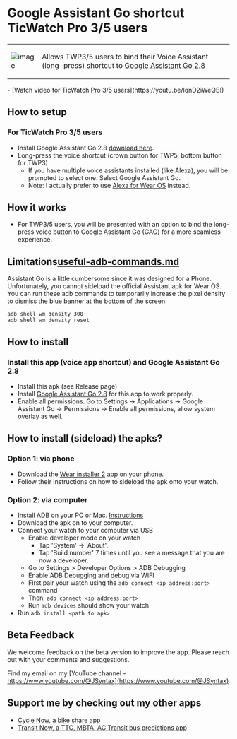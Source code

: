# Google Assistant Go shortcut TicWatch Pro 3/5 users
<table>
<tr>
<td>


![image](https://github.com/TransitNow/voice-assistant-shortcut-wearos/assets/2457368/ba407c3a-61f5-4606-badf-9494c0db2cbd)

</td>
<td>
Allows TWP3/5 users to bind their Voice Assistant (long-press) shortcut to <a href="https://www.apkmirror.com/apk/google-inc/google-assistant-go/google-assistant-go-2-8-0-release/">Google Assistant Go 2.8</a>
</td>
</tr>
</table>
- [Watch video for TicWatch Pro 3/5 users](https://youtu.be/lqnD2iWeQBI)


## How to setup
### For TicWatch Pro 3/5 users
- Install Google Assistant Go 2.8 [download here](https://www.apkmirror.com/apk/google-inc/google-assistant-go/google-assistant-go-2-8-0-release/).
- Long-press the voice shortcut (crown button for TWP5, bottom button for TWP3)
  - If you have multiple voice assistants installed (like Alexa), you will be prompted to select one. Select Google Assistant Go. 
  - Note: I actually prefer to use [Alexa for Wear OS](https://www.apkmirror.com/apk/amazon-mobile-llc/amazon-alexa-for-smart-watches-wear-os/) instead.


## How it works
- For TWP3/5 users, you will be presented with an option to bind the long-press voice button to Google Assistant Go (GAG) for a more seamless experience.

## Limitations[useful-adb-commands.md](..%2Fwearos-btn-remap%2Fuseful-adb-commands.md)
Assistant Go is a little cumbersome since it was designed for a Phone. Unfortunately, you cannot sideload the official Assistant apk for Wear OS.
You can run these adb commands to temporarily increase the pixel density to dismiss the blue banner at the bottom of the screen.
```
adb shell wm density 300
adb shell wm density reset
```
## How to install
### Install this app (voice app shortcut) and Google Assistant Go 2.8
- Install this apk (see Release page)
- Install [Google Assistant Go 2.8](https://www.apkmirror.com/apk/google-inc/google-assistant-go/google-assistant-go-2-8-0-release/) for this app to work properly.
- Enable all permissions. Go to Settings -> Applications -> Google Assistant Go -> Permissions -> Enable all permissions, allow system overlay as well.

## How to install (sideload) the apks?
### Option 1: via phone
- Download the [Wear installer 2](https://www.reddit.com/r/WearOS/comments/u9hf2m/new_app_wear_installer_2_a_free_general_purpose/) app on your phone.
- Follow their instructions on how to sideload the apk onto your watch.

### Option 2: via computer
- Install ADB on your PC or Mac. [Instructions](https://www.xda-developers.com/install-adb-windows-macos-linux/)
- Download the apk on to your computer.
- Connect your watch to your computer via USB
  - Enable developer mode on your watch
      - Tap 'System' -> 'About'.
      - Tap 'Build number' 7 times until you see a message that you are now a developer.
  - Go to Settings > Developer Options > ADB Debugging
  - Enable ADB Debugging and debug via WIFI
  - First pair your watch using the `adb connect <ip address:port>` command
  - Then, `adb connect <ip address:port>`
  - Run `adb devices` should show your watch
- Run `adb install <path to apk>`


## Beta Feedback
We welcome feedback on the beta version to improve the app. Please reach out with your comments and suggestions. 

Find my email on my [YouTube channel - https://www.youtube.com/@JSyntax](https://www.youtube.com/@JSyntax)  

## Support me by checking out my other apps
- [Cycle Now, a bike share app](https://cyclenowapp.com/) 
- [Transit Now, a TTC, MBTA, AC Transit bus predictions app](https://transitnowapp.com/)


